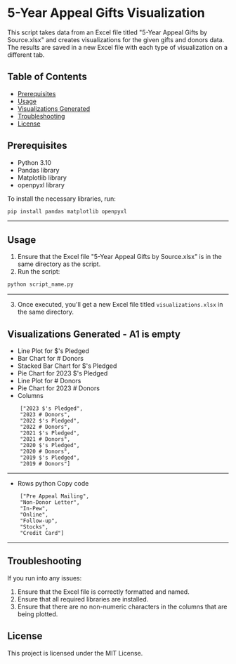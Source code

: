 # 5-Year Appeal Gifts Visualization

This script takes data from an Excel file titled "5-Year Appeal Gifts by Source.xlsx" and creates visualizations for the given gifts and donors data. The results are saved in a new Excel file with each type of visualization on a different tab.

## Table of Contents
- [Prerequisites](#prerequisites)
- [Usage](#usage)
- [Visualizations Generated](#visualizations-generated)
- [Troubleshooting](#troubleshooting)
- [License](#license)

## Prerequisites
- Python 3.10
- Pandas library
- Matplotlib library
- openpyxl library

To install the necessary libraries, run:
```bash
pip install pandas matplotlib openpyxl
```
---

## Usage
1. Ensure that the Excel file "5-Year Appeal Gifts by Source.xlsx" is in the same directory as the script.
2. Run the script:
```bash
python script_name.py
```
---
3. Once executed, you'll get a new Excel file titled `visualizations.xlsx` in the same directory.

## Visualizations Generated - A1 is empty
- Line Plot for $'s Pledged
- Bar Chart for # Donors
- Stacked Bar Chart for $'s Pledged
- Pie Chart for 2023 $'s Pledged
- Line Plot for # Donors
- Pie Chart for 2023 # Donors
- Columns
```
    ["2023 $'s Pledged",
    "2023 # Donors",
    "2022 $'s Pledged",
    "2022 # Donors",
    "2021 $'s Pledged",
    "2021 # Donors",
    "2020 $'s Pledged",
    "2020 # Donors",
    "2019 $'s Pledged",
    "2019 # Donors"]
```
---
- Rows
python
Copy code
```
    ["Pre Appeal Mailing",
    "Non-Donor Letter",
    "In-Pew",
    "Online",
    "Follow-up",
    "Stocks",
    "Credit Card"]
```
---

## Troubleshooting
If you run into any issues:
1. Ensure that the Excel file is correctly formatted and named.
2. Ensure that all required libraries are installed.
3. Ensure that there are no non-numeric characters in the columns that are being plotted.

## License
This project is licensed under the MIT License.
